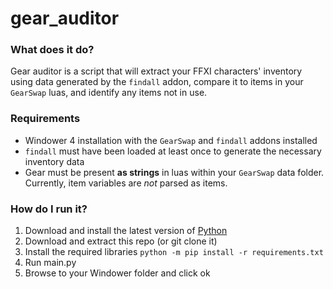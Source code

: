 # gear_auditor

### What does it do?

Gear auditor is a script that will extract your FFXI characters' inventory using data generated by the `findall` addon, compare it to items in your `GearSwap` luas, and identify any items not in use.

### Requirements
- Windower 4 installation with the `GearSwap` and `findall` addons installed
- `findall` must have been loaded at least once to generate the necessary inventory data
- Gear must be present **as strings** in luas within your `GearSwap` data folder.  Currently, item variables are *not* parsed as items.

### How do I run it?

1. Download and install the latest version of [Python](https://www.python.org/downloads/)
2. Download and extract this repo (or git clone it)
3. Install the required libraries `python -m pip install -r requirements.txt`
4. Run main.py
5. Browse to your Windower folder and click ok
